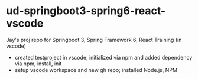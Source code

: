 # ud-springboot3-spring6-react-vscode
Jay's proj repo for Springboot 3, Spring Framework 6, React Training (in vscode)  

- created testproject in vscode; initialized via npm and added dependency via npm, install, init
- setup vscode workspace and new gh repo; installed Node.js, NPM